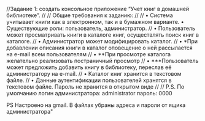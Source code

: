 //Задание 1: создать консольное приложение “Учет книг в домашней библиотеке”.
//
//        Общие требования к заданию:
//
//        • Система учитывает книги как в электронном, так и в бумажном варианте. • Существующие роли: пользователь, администратор.
//        • Пользователь может просматривать книги в каталоге книг, осуществлять поиск книг в каталоге.
//        • Администратор может модифицировать каталог.
//        • *При добавлении описания книги в каталог оповещение о ней рассылается на e-mail всем пользователям
//        • **При просмотре каталога желательно реализовать постраничный просмотр
//        • ***Пользователь может предложить добавить книгу в библиотеку, переслав её администратору на e-mail.
//        • Каталог книг хранится в текстовом файле.
//        • Данные аутентификации пользователей хранятся в текстовом файле. Пароль не хранится в открытом виде
//
//        P.S. По умолчанию логин администратора: administrator пароль: 0000

PS Настроено на gmail. В файлах убраны адреса и пароли от ящика администратора"
